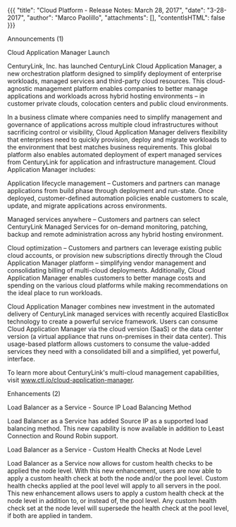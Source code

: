 {{{ "title": "Cloud Platform - Release Notes: March 28, 2017", "date": "3-28-2017", "author": "Marco Paolillo", "attachments": [], "contentIsHTML": false }}}

Announcements (1)

Cloud Application Manager Launch

CenturyLink, Inc. has launched CenturyLink Cloud Application Manager, a new orchestration platform designed to simplify deployment of enterprise workloads, managed services and third-party cloud resources. This cloud-agnostic management platform enables companies to better manage applications and workloads across hybrid hosting environments – in customer private clouds, colocation centers and public cloud environments.

In a business climate where companies need to simplify management and governance of applications across multiple cloud infrastructures without sacrificing control or visibility, Cloud Application Manager delivers flexibility that enterprises need to quickly provision, deploy and migrate workloads to the environment that best matches business requirements. This global platform also enables automated deployment of expert managed services from CenturyLink for application and infrastructure management. Cloud Application Manager includes:

Application lifecycle management – Customers and partners can manage applications from build phase through deployment and run-state. Once deployed, customer-defined automation policies enable customers to scale, update, and migrate applications across environments.

Managed services anywhere – Customers and partners can select CenturyLink Managed Services for on-demand monitoring, patching, backup and remote administration across any hybrid hosting environment.

Cloud optimization – Customers and partners can leverage existing public cloud accounts, or provision new subscriptions directly through the Cloud Application Manager platform – simplifying vendor management and consolidating billing of multi-cloud deployments. Additionally, Cloud Application Manager enables customers to better manage costs and spending on the various cloud platforms while making recommendations on the ideal place to run workloads.

Cloud Application Manager combines new investment in the automated delivery of CenturyLink managed services with recently acquired ElasticBox technology to create a powerful service framework. Users can consume Cloud Application Manager via the cloud version (SaaS) or the data center version (a virtual appliance that runs on-premises in their data center). This usage-based platform allows customers to consume the value-added services they need with a consolidated bill and a simplified, yet powerful, interface.

To learn more about CenturyLink's multi-cloud management capabilities, visit www.ctl.io/cloud-application-manager.

Enhancements (2)

Load Balancer as a Service - Source IP Load Balancing Method

Load Balancer as a Service has added Source IP as a supported load balancing method. This new capability is now available in addition to Least Connection and Round Robin support.

Load Balancer as a Service - Custom Health Checks at Node Level

Load Balancer as a Service now allows for custom health checks to be applied the node level. With this new enhancement, users are now able to apply a custom health check at both the node and/or the pool level. Custom health checks applied at the pool level will apply to all servers in the pool. This new enhancement allows users to apply a custom health check at the node level in addition to, or instead of, the pool level. Any custom health check set at the node level will supersede the health check at the pool level, if both are applied in tandem.
